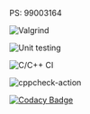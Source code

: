 PS: 99003164

![Valgrind](https://github.com/Dimanth/stepin-104929/workflows/Valgrind/badge.svg)

![Unit testing](https://github.com/Dimanth/stepin-104929/workflows/Unit%20testing/badge.svg)

![C/C++ CI](https://github.com/Dimanth/stepin-104929/workflows/C/C++%20CI/badge.svg)

![cppcheck-action](https://github.com/Dimanth/stepin-104929/workflows/cppcheck-action/badge.svg)

[![Codacy Badge](https://app.codacy.com/project/badge/Grade/a485ae3625ff45c3a5ebf80c9df99a0a)](https://www.codacy.com/gh/Dimanth/stepin-104929/dashboard?utm_source=github.com&amp;utm_medium=referral&amp;utm_content=Dimanth/stepin-104929&amp;utm_campaign=Badge_Grade)
